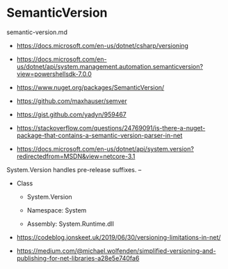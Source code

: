 # SemanticVersion

semantic-version.md

*   https://docs.microsoft.com/en-us/dotnet/csharp/versioning

*   https://docs.microsoft.com/en-us/dotnet/api/system.management.automation.semanticversion?view=powershellsdk-7.0.0

*   https://www.nuget.org/packages/SemanticVersion/

*   https://github.com/maxhauser/semver

*   https://gist.github.com/yadyn/959467

*   https://stackoverflow.com/questions/24769091/is-there-a-nuget-package-that-contains-a-semantic-version-parser-in-net

*   https://docs.microsoft.com/en-us/dotnet/api/system.version?redirectedfrom=MSDN&view=netcore-3.1


System.Version handles pre-release suffixes. –

*   Class

    *   System.Version 

    *   Namespace:      System

    *   Assembly:       System.Runtime.dll

*   https://codeblog.jonskeet.uk/2019/06/30/versioning-limitations-in-net/

*   https://medium.com/@michael.wolfenden/simplified-versioning-and-publishing-for-net-libraries-a28e5e740fa6
